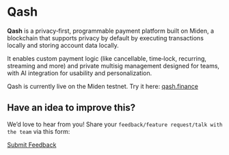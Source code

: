 # Qash

**Qash** is a privacy‑first, programmable payment platform built on Miden, a blockchain that supports privacy by default by executing transactions locally and storing account data locally.

It enables custom payment logic (like cancellable, time‑lock, recurring, streaming and more) and private multisig management designed for teams, with AI integration for usability and personalization.

Qash is currently live on the Miden testnet. Try it here: [qash.finance](https://qash.finance)

## Have an idea to improve this?

We’d love to hear from you! Share your `feedback/feature request/talk with the team` via this form:

[Submit Feedback](https://forms.gle/tchasFauLyCpTiAz9)

